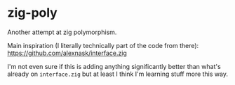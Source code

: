 # zig-poly

Another attempt at zig polymorphism.

Main inspiration (I literally technically part of the code from there):
https://github.com/alexnask/interface.zig

I'm not even sure if this is adding anything significantly better than
what's already on `interface.zig` but at least I think I'm learning
stuff more this way.
